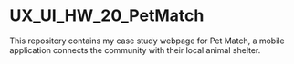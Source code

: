 # UX_UI_HW_20_PetMatch
This repository contains my case study webpage for Pet Match, a mobile application connects the community with their local animal shelter.  
